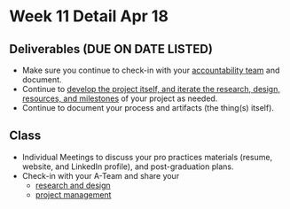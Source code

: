 # Week 11 Detail Apr 18

## Deliverables (DUE ON DATE LISTED)

* Make sure you continue to check-in with your [accountability team](../assignments/accountability\_partner.md) and document.
* Continue to [develop the project itself, and iterate the research, design, resources, and milestones](../assignments/project\_plan.md) of your project as needed.
* Continue to document your process and artifacts (the thing(s) itself).

## Class

* Individual Meetings to discuss your pro practices materials (resume, website, and LinkedIn profile), and post-graduation plans.&#x20;
* Check-in with your A-Team and share your
  * [research and design](../assignments/project\_plan.md)
  * [project management](../assignments/website.md)
